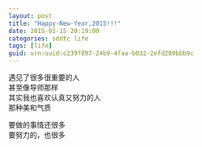 ```yaml
---
layout: post
title: "Happy-New-Year,2015!!!"
date: 2015-03-15 20:19:00
categories: sddtc life
tags: [life]
guid: urn:uuid:c239f897-24b9-4faa-b032-2efd209bbb9c
---
```


遇见了很多很重要的人  
甚至像导师那样  
其实我也喜欢认真又努力的人  
那种美和气质  

要做的事情还很多  
要努力的，也很多  
